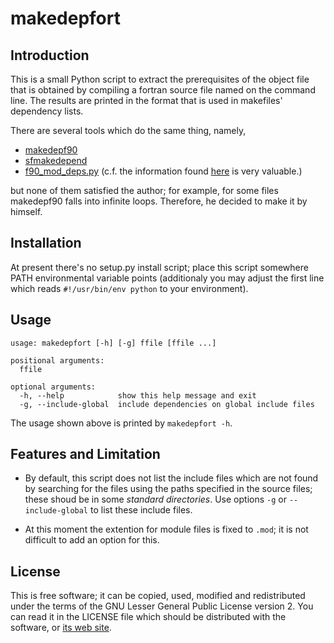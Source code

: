 # makedepfort

## Introduction

This is a small Python script to extract the prerequisites of
the object file that is obtained by compiling a fortran source
file named on the command line.  The results are printed in the
format that is used in makefiles' dependency lists.

There are several tools which do the same thing, namely,

* [makedepf90](http://personal.inet.fi/private/erikedelmann/makedepf90/)
* [sfmakedepend](http://marine.rutgers.edu/po/tools/perl/sfmakedepend)
* [f90_mod_deps.py](http://lagrange.mechse.illinois.edu/partmc/partmc-1.1.0/tool/f90_mod_deps.py)
(c.f. the information found [here](http://lagrange.mechse.illinois.edu/f90_mod_deps/) is very valuable.)

but none of them satisfied the author; for example, for some files
makedepf90 falls into infinite loops.  Therefore, he decided to
make it by himself.

## Installation
At present there's no setup.py install script; place this script
somewhere PATH environmental variable points (additionaly you may
adjust the first line which reads `#!/usr/bin/env python` to your
environment).

## Usage
```
usage: makedepfort [-h] [-g] ffile [ffile ...]

positional arguments:
  ffile

optional arguments:
  -h, --help            show this help message and exit
  -g, --include-global  include dependencies on global include files
```

The usage shown above is printed by `makedepfort -h`.

## Features and Limitation

* By default, this script does not list the include files which are
not found by searching for the files using the paths specified in
the source files; these shoud be in some *standard directories*.
  Use options `-g` or `--include-global` to list these include files.

* At this moment the extention for module files is fixed to `.mod`;
it is not difficult to add an option for this.

## License
This is free software; it can be copied, used, modified and
redistributed under the terms of the GNU Lesser General Public License
version 2.  You can read it in the LICENSE file which should be
distributed with the software, or [its web site](http://www.gnu.org/licenses/old-licenses/lgpl-2.1.en.html).
